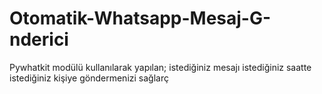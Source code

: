 # Otomatik-Whatsapp-Mesaj-G-nderici
Pywhatkit modülü kullanılarak yapılan; istediğiniz mesajı istediğiniz saatte istediğiniz kişiye göndermenizi sağlarç
